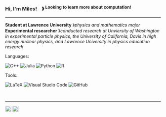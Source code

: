 ### Hi, I'm Miles! &nbsp;&nbsp; &#12299; <sup> Looking to learn more about computation! <sup/>

----
  
**Student at Lawrence University** &#12299;_physics and mathematics major_
<br/>
**Experimental researcher** &#12299;_conducted research at Unviersity of Washington in experimental particle physics, the University of California, Davis in high energy nuclear physics, and Lawrence University in physics education research_

Languages:
  
![C++](https://img.shields.io/badge/c++-%2300599C.svg?style=for-the-badge&logo=c%2B%2B&logoColor=white)
![Julia](https://img.shields.io/badge/-Julia-9558B2?style=for-the-badge&logo=julia&logoColor=white)
![Python](https://img.shields.io/badge/python-3670A0?style=for-the-badge&logo=python&logoColor=ffdd54)
![R](https://img.shields.io/badge/r-%23276DC3.svg?style=for-the-badge&logo=r&logoColor=white)
&nbsp;&nbsp;&nbsp;
  
Tools:
  
![LaTeX](https://img.shields.io/badge/latex-%23008080.svg?style=for-the-badge&logo=latex&logoColor=white)
![Visual Studio Code](https://img.shields.io/badge/Visual%20Studio%20Code-0078d7.svg?style=for-the-badge&logo=visual-studio-code&logoColor=white)
![GitHub](https://img.shields.io/badge/github-%23121011.svg?style=for-the-badge&logo=github&logoColor=white)
<!---
<img src="https://root-forum.cern.ch/uploads/default/original/2X/3/3fb82b650635bc6d61461f3c47f41786afad4548.png" align="left"  height="23"/>
-->
&nbsp;&nbsp;&nbsp;

----

<a href="https://www.instagram.com/miles.cb/">
  <img align="left" alt="Miles' Instagram" width="20px" src="https://cdn.jsdelivr.net/npm/simple-icons@v3/icons/instagram.svg" />
</a>
<a href="https://www.linkedin.com/in/miles-cochran-branson-b22b721b1/">
  <img align="left" alt="Miles' LinkedIn" width="20px" src="https://cdn.jsdelivr.net/npm/simple-icons@v3/icons/linkedin.svg" />
</a>

<!---
Modeled off of https://github.com/moertel/moertel
-->
